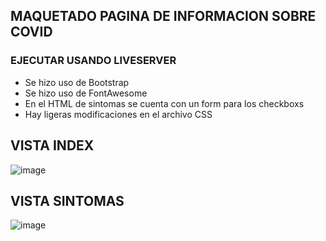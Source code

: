 ## MAQUETADO PAGINA DE INFORMACION SOBRE COVID
### EJECUTAR USANDO LIVESERVER

* Se hizo uso de Bootstrap
* Se hizo uso de FontAwesome
* En el HTML de sintomas se cuenta con un form para los checkboxs
* Hay ligeras modificaciones en el archivo CSS

## VISTA INDEX
![image](https://user-images.githubusercontent.com/74383773/164951150-d146c4d5-663e-4cc4-840c-10e37695d070.png)

## VISTA SINTOMAS
![image](https://user-images.githubusercontent.com/74383773/164951164-b19bef92-722d-42a1-920c-967e6b4791f1.png)
